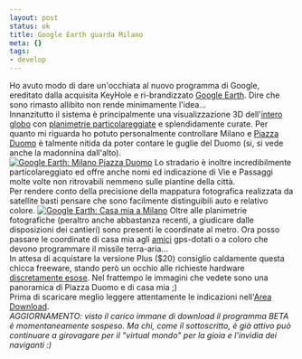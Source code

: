 ```yaml
--- 
layout: post
status: ok
title: Google Earth guarda Milano
meta: {}
tags: 
- develop
---
```

Ho avuto modo di dare un'occhiata al nuovo programma di Google, ereditato dalla acquisita KeyHole e ri-brandizzato [Google Earth](http://earth.google.com/). Dire che sono rimasto allibito non rende minimamente l'idea...  
Innanzitutto il sistema è principalmente una visualizzazione 3D dell'[intero globo](http://earth.google.com/images/earth.jpg) con [planimetrie particolareggiate](http://earth.google.com/images/schools.jpg) e splendidamente curate. Per quanto mi riguarda ho potuto personalmente controllare Milano e [Piazza Duomo](http://fast.mgpf.it/GoogleEarth01.jpg) è talmente nitida da poter contare le guglie del Duomo (si, si vede anche la madonnina dall'alto).  
[![Google Earth: Milano Piazza Duomo](http://fast.mgpf.it/thumb-GoogleEarth01.jpg)](http://fast.mgpf.it/GoogleEarth01.jpg)
Lo stradario è inoltre incredibilmente particolareggiato ed offre anche nomi ed indicazione di Vie e Passaggi molte volte non ritrovabili nemmeno sulle piantine della città.  
Per rendere conto della precisione della mappatura fotografica realizzata da satellite basti pensare che sono facilmente distinguibili auto e relativo colore. 
 [![Google Earth: Casa mia a Milano](http://fast.mgpf.it/thumb-GoogleEarth02.jpg)](http://fast.mgpf.it/GoogleEarth02.jpg) 
Oltre alle planimetrie fotografiche (peraltro anche abbastanza recenti, a giudicare dalle disposizioni dei cantieri) sono presenti le coordinate al metro. Ora posso passare le coordinate di casa mia agli [amici](http://www.alcooland.it) gps-dotati o a coloro che devono programmare il missile terra-aria...  
In attesa di acquistare la versione Plus ($20) consiglio caldamente questa chicca freeware, stando però un occhio alle richieste hardware [discretamente esose](http://earth.google.com/support/bin/answer.py?answer=21461&topic=1149).
Nel frattempo le immagini che vedete sono una panoramica di Piazza Duomo e di casa mia ;)  
Prima di scaricare meglio leggere attentamente le indicazioni nell'[Area Download](http://desktop.google.com/download/earth/index.html).  
*AGGIORNAMENTO: visto il carico immane di download il programma BETA è momentaneamente sospeso. Ma chi, come il sottoscritto, è già attivo può continuare a girovagare per il "virtual mondo" per la gioia e l'invidia dei naviganti  :)*
 
